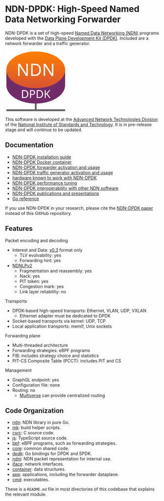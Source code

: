 # NDN-DPDK: High-Speed Named Data Networking Forwarder

NDN-DPDK is a set of high-speed [Named Data Networking (NDN)](https://named-data.net/) programs developed with the [Data Plane Development Kit (DPDK)](https://www.dpdk.org/).
Included are a network forwarder and a traffic generator.

![NDN-DPDK logo](docs/NDN-DPDK-logo.svg)

This software is developed at the [Advanced Network Technologies Division](https://www.nist.gov/itl/antd) of the [National Institute of Standards and Technology](https://www.nist.gov/).
It is in pre-release stage and will continue to be updated.

## Documentation

* [NDN-DPDK installation guide](docs/INSTALL.md)
* [NDN-DPDK Docker container](docs/Docker.md)
* [NDN-DPDK forwarder activation and usage](docs/forwarder.md)
* [NDN-DPDK traffic generator activation and usage](docs/trafficgen.md)
* [hardware known to work with NDN-DPDK](docs/hardware.md)
* [NDN-DPDK performance tuning](docs/tuning.md)
* [NDN-DPDK interoperability with other NDN software](docs/interop)
* [NDN-DPDK publications and presentations](docs/publication.md)
* [Go reference](https://pkg.go.dev/github.com/usnistgov/ndn-dpdk)

If you use NDN-DPDK in your research, please cite the [NDN-DPDK paper](docs/publication.md) instead of this GitHub repository.

## Features

Packet encoding and decoding

* Interest and Data: [v0.3](https://named-data.net/doc/NDN-packet-spec/0.3/) format only
  * TLV evolvability: yes
  * Forwarding hint: yes
* [NDNLPv2](https://redmine.named-data.net/projects/nfd/wiki/NDNLPv2)
  * Fragmentation and reassembly: yes
  * Nack: yes
  * PIT token: yes
  * Congestion mark: yes
  * Link layer reliability: no

Transports

* DPDK-based high-speed transports: Ethernet, VLAN, UDP, VXLAN
  * Ethernet adapter must be dedicated to DPDK
* Socket-based transports via kernel: UDP, TCP
* Local application transports: memif, Unix sockets

Forwarding plane

* Multi-threaded architecture
* Forwarding strategies: eBPF programs
* FIB: includes strategy choice and statistics
* PIT-CS Composite Table (PCCT): includes PIT and CS

Management

* GraphQL endpoint: yes
* Configuration file: none
* Routing: no
  * [Multiverse](https://github.com/multiverse-nms) can provide centralized routing

## Code Organization

* [ndn](ndn): NDN library in pure Go.
* [mk](mk): build helper scripts.
* [csrc](csrc): C source code.
* [js](js): TypeScript source code.
* [bpf](bpf): eBPF programs, such as forwarding strategies.
* [core](core): common shared code.
* [dpdk](dpdk): Go bindings for DPDK and SPDK.
* [ndni](ndni): NDN packet representation for internal use.
* [iface](iface): network interfaces.
* [container](container): data structures.
* [app](app): applications, including the forwarder dataplane.
* [cmd](cmd): executables.

These is a `README.md` file in most directories of this codebase that explains the relevant module.
